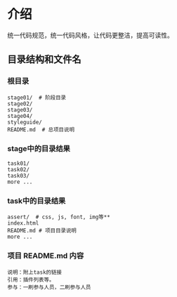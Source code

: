 # 介绍
统一代码规范，统一代码风格，让代码更整洁，提高可读性。

## 目录结构和文件名

### 根目录
```
stage01/  # 阶段目录
stage02/
stage03/
stage04/
styleguide/
README.md  # 总项目说明
```

### stage中的目录结果
```
task01/
task02/
task03/
more ...
```

### task中的目录结果
```
assert/  # css, js, font, img等**
index.html
README.md # 项目目录说明
more ...
```

### 项目 README.md 内容
```
说明：附上task的链接
引用：插件列表等。
参与：一刷参与人员，二刷参与人员
```

